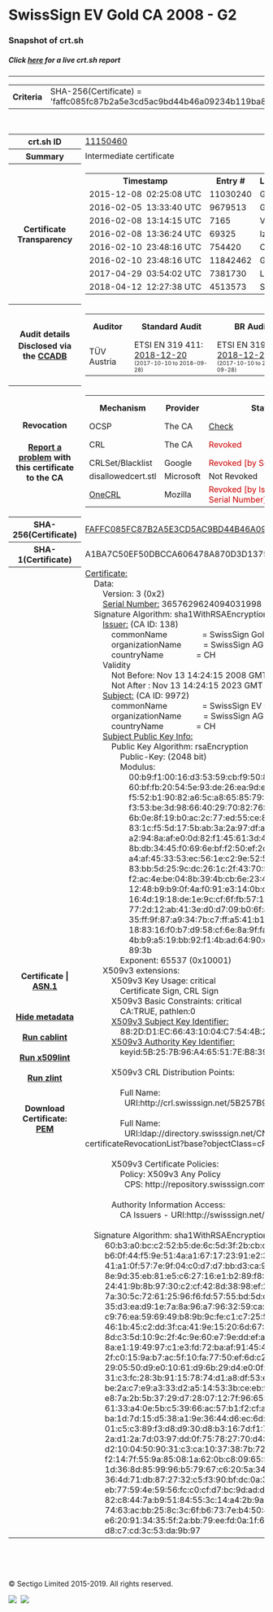# SwissSign EV Gold CA 2008 - G2
### Snapshot of crt.sh
##### Click [here](https://crt.sh/?q=FAFFC085FC87B2A5E3CD5AC9BD44B46A09234B119BA80E01659089F8E310044A) for a live crt.sh report

---
<!DOCTYPE HTML PUBLIC "-//W3C//DTD HTML 4.0 Transitional//EN">
<HTML>

<BODY>

<TABLE>
  <TR>
    <TH class="outer">Criteria</TH>
    <TD class="outer">SHA-256(Certificate) = 'faffc085fc87b2a5e3cd5ac9bd44b46a09234b119ba80e01659089f8e310044a'</TD>
  </TR>
</TABLE>
<BR>
<TABLE>
  <TR>
    <TH class="outer">crt.sh ID</TH>
    <TD class="outer"><A href="?id=11150460">11150460</A></TD>
  </TR>
  <TR>
    <TH class="outer">Summary</TH>
    <TD class="outer">Intermediate certificate</TD>
  </TR>
  <TR>
    <TH class="outer">Certificate<BR>Transparency</TH>
    <TD class="outer">
<TABLE class="options" style="margin-left:0px">
  <TR>
    <TH>Timestamp</TH>
    <TH>Entry #</TH>
    <TH>Log Operator</TH>
    <TH>Log URL</TH>
  </TR>
  <TR>
    <TD>2015-12-08&nbsp; <FONT class="small">02:25:08 UTC</FONT></TD>
    <TD>11030240</TD>
    <TD>Google</TD>
    <TD>https://ct.googleapis.com/pilot</TD>
  </TR>
  <TR>
    <TD>2016-02-05&nbsp; <FONT class="small">13:33:40 UTC</FONT></TD>
    <TD>9679513</TD>
    <TD>Google</TD>
    <TD>https://ct.googleapis.com/rocketeer</TD>
  </TR>
  <TR>
    <TD>2016-02-08&nbsp; <FONT class="small">13:14:15 UTC</FONT></TD>
    <TD>7165</TD>
    <TD>Venafi</TD>
    <TD>https://ctlog.api.venafi.com</TD>
  </TR>
  <TR>
    <TD>2016-02-08&nbsp; <FONT class="small">13:36:24 UTC</FONT></TD>
    <TD>69325</TD>
    <TD>Izenpe</TD>
    <TD>https://ct.izenpe.com</TD>
  </TR>
  <TR>
    <TD>2016-02-10&nbsp; <FONT class="small">23:48:16 UTC</FONT></TD>
    <TD>754420</TD>
    <TD>Certly</TD>
    <TD>https://log.certly.io</TD>
  </TR>
  <TR>
    <TD>2016-02-10&nbsp; <FONT class="small">23:48:16 UTC</FONT></TD>
    <TD>11842462</TD>
    <TD>Google</TD>
    <TD>https://ct.googleapis.com/aviator</TD>
  </TR>
  <TR>
    <TD>2017-04-29&nbsp; <FONT class="small">03:54:02 UTC</FONT></TD>
    <TD>7381730</TD>
    <TD>Let's Encrypt</TD>
    <TD>https://clicky.ct.letsencrypt.org</TD>
  </TR>
  <TR>
    <TD>2018-04-12&nbsp; <FONT class="small">12:27:38 UTC</FONT></TD>
    <TD>4513573</TD>
    <TD>Sectigo</TD>
    <TD>https://dodo.ct.comodo.com</TD>
  </TR>
</TABLE>
    </TD>
  </TR>
  <TR>
    <TH class="outer">Audit details<BR>
      <DIV class="small" style="padding-top:3px">Disclosed via the
        <A href="//ccadb-public.secure.force.com/mozilla/PublicAllIntermediateCerts" target="_blank">CCADB</A></DIV>
    </TH>
    <TD class="outer">
<TABLE class="options" style="margin-left:0px">
  <TR>
    <TH>Auditor</TH>
    <TH>Standard Audit</TH>
    <TH>BR Audit</TH>
    <TH>EV SSL Audit</TH>
    <TH>Documents</TH>
    <TH>CCADB</TH>
    <TH>Root Owner / Certificate</TH>
  </TR>
  <TR>
    <TD style="vertical-align:middle">TÜV Austria</TD>
    <TD>ETSI EN 319 411:
      <A href="https://it-tuv.com/wp-content/uploads/2018/12/AA2018122002_Audit_Attestation_TA_CERT__SwissSign_Gold_G2.pdf" target="_blank">2018-12-20</A>
      <BR><FONT style="font-size:8pt">(2017-10-10 to 2018-09-28)</FONT></TD>
    <TD>ETSI EN 319 411:
      <A href="https://it-tuv.com/wp-content/uploads/2018/12/AA2018122002_Audit_Attestation_TA_CERT__SwissSign_Gold_G2.pdf" target="_blank">2018-12-20</A>
      <BR><FONT style="font-size:8pt">(2017-10-10 to 2018-09-28)</FONT></TD>
    <TD>ETSI EN 319 411:
      <A href="https://it-tuv.com/wp-content/uploads/2018/12/AA2018122002_Audit_Attestation_TA_CERT__SwissSign_Gold_G2.pdf" target="_blank">2018-12-20</A>
      <BR><FONT style="font-size:8pt">(2017-10-10 to 2018-09-28)</FONT></TD>
    <TD>
      <A href="http://repository.swisssign.com/SwissSign-Gold-CP-CPS.pdf" target="blank">CP</A>
      <A href="http://repository.swisssign.com/SwissSign-Gold-CP-CPS.pdf" target="blank">CPS</A>
    </TD>
    <TD><A href="//ccadb.force.com/001o000000xNwFsAAK" target="_blank">001o000000xNwFsAAK</A></TD>
    <TD><A href="/?id=1221">SwissSign AG</A></TD>
  </TR>
</TABLE>
    </TD>
  </TR>
  <TR>
    <TH class="outer">Revocation<BR><BR>
      <DIV class="small" style="padding-top:3px"><A href="?id=11150460&opt=problemreporting">Report a problem</A> with<BR>this certificate to the CA</DIV></TH>
    <TD class="outer">
      <TABLE class="options" style="margin-left:0px">
        <TR>
          <TH>Mechanism</TH>
          <TH>Provider</TH>
          <TH>Status</TH>
          <TH>Revocation Date</TH>
          <TH>Last Observed in CRL</TH>
          <TH>Last Checked <SPAN style="color:#CC0000;vertical-align:middle;font-size:70%;font-weight:normal">(Error)</SPAN></TH>
        </TR>
        <TR>
          <TD>OCSP</TD>
          <TD>The CA</TD>
          <TD><A href="?id=11150460&opt=ocsp">Check</A></TD>
          <TD><SPAN style="color:#888888">?</SPAN></TD>
          <TD><SPAN style="color:#888888">n/a</SPAN></TD>
          <TD><SPAN style="color:#888888">?</SPAN></TD>
        </TR>
        <TR>
          <TD>CRL</TD>
          <TD>The CA</TD>
          <TD><SPAN style="color:#CC0000">Revoked</SPAN></TD><TD>2019-08-26&nbsp; <FONT class="small">19:04:17 UTC</FONT></TD><TD>2019-08-27&nbsp; <FONT class="small">19:00:03 UTC</FONT></TD><TD>2019-12-04&nbsp; <FONT class="small">20:05:09 UTC</FONT></TD>
        </TR>
        <TR>
          <TD>CRLSet/Blacklist</TD>
          <TD>Google</TD>
          <TD><SPAN style="color:#CC0000">Revoked [by Serial Number]</SPAN></TD>
          <TD><SPAN style="color:#888888">n/a</SPAN></TD>
          <TD><SPAN style="color:#888888">n/a</SPAN></TD>
          <TD><SPAN style="color:#888888">n/a</SPAN></TD>
        </TR>
        <TR>
          <TD>disallowedcert.stl</TD>
          <TD>Microsoft</TD>
          <TD>Not Revoked</TD>
          <TD><SPAN style="color:#888888">n/a</SPAN></TD>
          <TD><SPAN style="color:#888888">n/a</SPAN></TD>
          <TD><SPAN style="color:#888888">n/a</SPAN></TD>
        </TR>
        <TR>
          <TD><A href="/mozilla-onecrl" target="_blank">OneCRL</A></TD>
          <TD>Mozilla</TD>
          <TD><SPAN style="color:#CC0000">Revoked [by Issuer Name, Serial Number]</SPAN></TD><TD><SPAN style="color:#888888">Unknown</SPAN></TD>
          <TD><SPAN style="color:#888888">n/a</SPAN></TD>
          <TD><SPAN style="color:#888888">n/a</SPAN></TD>
        </TR>
      </TABLE>
    </TD>
  </TR>
  <TR>
    <TH class="outer">SHA-256(Certificate)</TH>
    <TD class="outer"><A href="//censys.io/certificates/faffc085fc87b2a5e3cd5ac9bd44b46a09234b119ba80e01659089f8e310044a">FAFFC085FC87B2A5E3CD5AC9BD44B46A09234B119BA80E01659089F8E310044A</A></TD>
  </TR>
  <TR>
    <TH class="outer">SHA-1(Certificate)</TH>
    <TD class="outer">A1BA7C50EF50DBCCA606478A870D3D1375A8C3B7</TD>
  </TR>
  <TR>
    <TH class="outer">Certificate | <A href="?asn1=11150460">ASN.1</A>
      <SPAN class="small"><BR>
      <BR><BR><A href="?id=11150460&opt=nometadata">Hide metadata</A>
      <BR><BR><A href="?id=11150460&opt=cablint">Run cablint</A>
      <BR><BR><A href="?id=11150460&opt=x509lint">Run x509lint</A>
      <BR><BR><A href="?id=11150460&opt=zlint">Run zlint</A>
      <BR><BR><BR>Download Certificate: <A href="?d=11150460">PEM</A>
      </SPAN>
    </TH>
    <TD class="text"><A href="?d=11150460">Certificate:</A><BR>&nbsp;&nbsp;&nbsp;&nbsp;Data:<BR>&nbsp;&nbsp;&nbsp;&nbsp;&nbsp;&nbsp;&nbsp;&nbsp;Version:&nbsp;3&nbsp;(0x2)<BR>&nbsp;&nbsp;&nbsp;&nbsp;&nbsp;&nbsp;&nbsp;&nbsp;<A href="?serial=32c282c3a012007e">Serial&nbsp;Number:</A>&nbsp;3657629624094031998&nbsp;(0x32c282c3a012007e)<BR>&nbsp;&nbsp;&nbsp;&nbsp;Signature&nbsp;Algorithm:&nbsp;sha1WithRSAEncryption<BR>&nbsp;&nbsp;&nbsp;&nbsp;&nbsp;&nbsp;&nbsp;&nbsp;<A href="?caid=138">Issuer:</A> <SPAN class="small">(CA ID: 138)</SPAN><BR>&nbsp;&nbsp;&nbsp;&nbsp;&nbsp;&nbsp;&nbsp;&nbsp;&nbsp;&nbsp;&nbsp;&nbsp;commonName&nbsp;&nbsp;&nbsp;&nbsp;&nbsp;&nbsp;&nbsp;&nbsp;&nbsp;&nbsp;&nbsp;&nbsp;&nbsp;&nbsp;&nbsp;&nbsp;=&nbsp;SwissSign&nbsp;Gold&nbsp;CA&nbsp;-&nbsp;G2<BR>&nbsp;&nbsp;&nbsp;&nbsp;&nbsp;&nbsp;&nbsp;&nbsp;&nbsp;&nbsp;&nbsp;&nbsp;organizationName&nbsp;&nbsp;&nbsp;&nbsp;&nbsp;&nbsp;&nbsp;&nbsp;&nbsp;&nbsp;=&nbsp;SwissSign&nbsp;AG<BR>&nbsp;&nbsp;&nbsp;&nbsp;&nbsp;&nbsp;&nbsp;&nbsp;&nbsp;&nbsp;&nbsp;&nbsp;countryName&nbsp;&nbsp;&nbsp;&nbsp;&nbsp;&nbsp;&nbsp;&nbsp;&nbsp;&nbsp;&nbsp;&nbsp;&nbsp;&nbsp;&nbsp;=&nbsp;CH<BR>&nbsp;&nbsp;&nbsp;&nbsp;&nbsp;&nbsp;&nbsp;&nbsp;Validity<BR>&nbsp;&nbsp;&nbsp;&nbsp;&nbsp;&nbsp;&nbsp;&nbsp;&nbsp;&nbsp;&nbsp;&nbsp;Not&nbsp;Before:&nbsp;Nov&nbsp;13&nbsp;14:24:15&nbsp;2008&nbsp;GMT<BR>&nbsp;&nbsp;&nbsp;&nbsp;&nbsp;&nbsp;&nbsp;&nbsp;&nbsp;&nbsp;&nbsp;&nbsp;Not&nbsp;After&nbsp;:&nbsp;Nov&nbsp;13&nbsp;14:24:15&nbsp;2023&nbsp;GMT<BR>&nbsp;&nbsp;&nbsp;&nbsp;&nbsp;&nbsp;&nbsp;&nbsp;<A href="?caid=9972">Subject:</A> <SPAN class="small">(CA ID: 9972)</SPAN><BR>&nbsp;&nbsp;&nbsp;&nbsp;&nbsp;&nbsp;&nbsp;&nbsp;&nbsp;&nbsp;&nbsp;&nbsp;commonName&nbsp;&nbsp;&nbsp;&nbsp;&nbsp;&nbsp;&nbsp;&nbsp;&nbsp;&nbsp;&nbsp;&nbsp;&nbsp;&nbsp;&nbsp;&nbsp;=&nbsp;SwissSign&nbsp;EV&nbsp;Gold&nbsp;CA&nbsp;2008&nbsp;-&nbsp;G2<BR>&nbsp;&nbsp;&nbsp;&nbsp;&nbsp;&nbsp;&nbsp;&nbsp;&nbsp;&nbsp;&nbsp;&nbsp;organizationName&nbsp;&nbsp;&nbsp;&nbsp;&nbsp;&nbsp;&nbsp;&nbsp;&nbsp;&nbsp;=&nbsp;SwissSign&nbsp;AG<BR>&nbsp;&nbsp;&nbsp;&nbsp;&nbsp;&nbsp;&nbsp;&nbsp;&nbsp;&nbsp;&nbsp;&nbsp;countryName&nbsp;&nbsp;&nbsp;&nbsp;&nbsp;&nbsp;&nbsp;&nbsp;&nbsp;&nbsp;&nbsp;&nbsp;&nbsp;&nbsp;&nbsp;=&nbsp;CH<BR>&nbsp;&nbsp;&nbsp;&nbsp;&nbsp;&nbsp;&nbsp;&nbsp;<A href="?spkisha256=661cdeb8f249ee169086211bf2bbe1f065c857704685475d6b865ebd1122404b">Subject&nbsp;Public&nbsp;Key&nbsp;Info:</A><BR>&nbsp;&nbsp;&nbsp;&nbsp;&nbsp;&nbsp;&nbsp;&nbsp;&nbsp;&nbsp;&nbsp;&nbsp;Public&nbsp;Key&nbsp;Algorithm:&nbsp;rsaEncryption<BR>&nbsp;&nbsp;&nbsp;&nbsp;&nbsp;&nbsp;&nbsp;&nbsp;&nbsp;&nbsp;&nbsp;&nbsp;&nbsp;&nbsp;&nbsp;&nbsp;Public-Key:&nbsp;(2048&nbsp;bit)<BR>&nbsp;&nbsp;&nbsp;&nbsp;&nbsp;&nbsp;&nbsp;&nbsp;&nbsp;&nbsp;&nbsp;&nbsp;&nbsp;&nbsp;&nbsp;&nbsp;Modulus:<BR>&nbsp;&nbsp;&nbsp;&nbsp;&nbsp;&nbsp;&nbsp;&nbsp;&nbsp;&nbsp;&nbsp;&nbsp;&nbsp;&nbsp;&nbsp;&nbsp;&nbsp;&nbsp;&nbsp;&nbsp;00:b9:f1:00:16:d3:53:59:cb:f9:50:8a:aa:66:2f:<BR>&nbsp;&nbsp;&nbsp;&nbsp;&nbsp;&nbsp;&nbsp;&nbsp;&nbsp;&nbsp;&nbsp;&nbsp;&nbsp;&nbsp;&nbsp;&nbsp;&nbsp;&nbsp;&nbsp;&nbsp;60:bf:fb:20:54:5e:93:de:26:ea:9d:ea:7b:ca:d6:<BR>&nbsp;&nbsp;&nbsp;&nbsp;&nbsp;&nbsp;&nbsp;&nbsp;&nbsp;&nbsp;&nbsp;&nbsp;&nbsp;&nbsp;&nbsp;&nbsp;&nbsp;&nbsp;&nbsp;&nbsp;f5:52:b1:90:82:a6:5c:a8:65:85:79:47:56:c9:f1:<BR>&nbsp;&nbsp;&nbsp;&nbsp;&nbsp;&nbsp;&nbsp;&nbsp;&nbsp;&nbsp;&nbsp;&nbsp;&nbsp;&nbsp;&nbsp;&nbsp;&nbsp;&nbsp;&nbsp;&nbsp;f3:53:be:3d:98:66:40:29:70:82:76:84:8a:7a:99:<BR>&nbsp;&nbsp;&nbsp;&nbsp;&nbsp;&nbsp;&nbsp;&nbsp;&nbsp;&nbsp;&nbsp;&nbsp;&nbsp;&nbsp;&nbsp;&nbsp;&nbsp;&nbsp;&nbsp;&nbsp;6b:0e:8f:19:b0:ac:2c:77:ed:55:ce:8d:84:9d:d3:<BR>&nbsp;&nbsp;&nbsp;&nbsp;&nbsp;&nbsp;&nbsp;&nbsp;&nbsp;&nbsp;&nbsp;&nbsp;&nbsp;&nbsp;&nbsp;&nbsp;&nbsp;&nbsp;&nbsp;&nbsp;83:1c:f5:5d:17:5b:ab:3a:2a:97:df:a8:31:6b:ee:<BR>&nbsp;&nbsp;&nbsp;&nbsp;&nbsp;&nbsp;&nbsp;&nbsp;&nbsp;&nbsp;&nbsp;&nbsp;&nbsp;&nbsp;&nbsp;&nbsp;&nbsp;&nbsp;&nbsp;&nbsp;a2:94:8a:af:e0:0d:82:f1:45:61:3d:45:81:fc:e4:<BR>&nbsp;&nbsp;&nbsp;&nbsp;&nbsp;&nbsp;&nbsp;&nbsp;&nbsp;&nbsp;&nbsp;&nbsp;&nbsp;&nbsp;&nbsp;&nbsp;&nbsp;&nbsp;&nbsp;&nbsp;8b:db:34:45:f0:69:6e:bf:f2:50:ef:2c:7e:3b:3f:<BR>&nbsp;&nbsp;&nbsp;&nbsp;&nbsp;&nbsp;&nbsp;&nbsp;&nbsp;&nbsp;&nbsp;&nbsp;&nbsp;&nbsp;&nbsp;&nbsp;&nbsp;&nbsp;&nbsp;&nbsp;a4:af:45:33:53:ec:56:1e:c2:9e:52:53:24:d5:73:<BR>&nbsp;&nbsp;&nbsp;&nbsp;&nbsp;&nbsp;&nbsp;&nbsp;&nbsp;&nbsp;&nbsp;&nbsp;&nbsp;&nbsp;&nbsp;&nbsp;&nbsp;&nbsp;&nbsp;&nbsp;83:bb:5d:25:9c:dc:26:1c:2f:43:70:5e:3b:69:16:<BR>&nbsp;&nbsp;&nbsp;&nbsp;&nbsp;&nbsp;&nbsp;&nbsp;&nbsp;&nbsp;&nbsp;&nbsp;&nbsp;&nbsp;&nbsp;&nbsp;&nbsp;&nbsp;&nbsp;&nbsp;f2:ac:4e:be:04:8b:39:4b:cb:6e:23:42:df:ce:e0:<BR>&nbsp;&nbsp;&nbsp;&nbsp;&nbsp;&nbsp;&nbsp;&nbsp;&nbsp;&nbsp;&nbsp;&nbsp;&nbsp;&nbsp;&nbsp;&nbsp;&nbsp;&nbsp;&nbsp;&nbsp;12:48:b9:b9:0f:4a:f0:91:e3:14:0b:d9:60:aa:55:<BR>&nbsp;&nbsp;&nbsp;&nbsp;&nbsp;&nbsp;&nbsp;&nbsp;&nbsp;&nbsp;&nbsp;&nbsp;&nbsp;&nbsp;&nbsp;&nbsp;&nbsp;&nbsp;&nbsp;&nbsp;16:4d:19:18:de:1e:9c:cf:6f:fb:57:1d:92:0c:78:<BR>&nbsp;&nbsp;&nbsp;&nbsp;&nbsp;&nbsp;&nbsp;&nbsp;&nbsp;&nbsp;&nbsp;&nbsp;&nbsp;&nbsp;&nbsp;&nbsp;&nbsp;&nbsp;&nbsp;&nbsp;77:2d:12:ab:41:3e:d0:d7:09:b0:6f:a5:2f:43:12:<BR>&nbsp;&nbsp;&nbsp;&nbsp;&nbsp;&nbsp;&nbsp;&nbsp;&nbsp;&nbsp;&nbsp;&nbsp;&nbsp;&nbsp;&nbsp;&nbsp;&nbsp;&nbsp;&nbsp;&nbsp;35:ff:9f:87:a9:34:7b:c7:ff:a5:41:b1:bf:04:03:<BR>&nbsp;&nbsp;&nbsp;&nbsp;&nbsp;&nbsp;&nbsp;&nbsp;&nbsp;&nbsp;&nbsp;&nbsp;&nbsp;&nbsp;&nbsp;&nbsp;&nbsp;&nbsp;&nbsp;&nbsp;18:83:16:f0:b7:d9:58:cf:6e:8a:9f:fa:30:4f:40:<BR>&nbsp;&nbsp;&nbsp;&nbsp;&nbsp;&nbsp;&nbsp;&nbsp;&nbsp;&nbsp;&nbsp;&nbsp;&nbsp;&nbsp;&nbsp;&nbsp;&nbsp;&nbsp;&nbsp;&nbsp;4b:b9:a5:19:bb:92:f1:4b:ad:64:90:e3:37:8f:29:<BR>&nbsp;&nbsp;&nbsp;&nbsp;&nbsp;&nbsp;&nbsp;&nbsp;&nbsp;&nbsp;&nbsp;&nbsp;&nbsp;&nbsp;&nbsp;&nbsp;&nbsp;&nbsp;&nbsp;&nbsp;89:3b<BR>&nbsp;&nbsp;&nbsp;&nbsp;&nbsp;&nbsp;&nbsp;&nbsp;&nbsp;&nbsp;&nbsp;&nbsp;&nbsp;&nbsp;&nbsp;&nbsp;Exponent:&nbsp;65537&nbsp;(0x10001)<BR>&nbsp;&nbsp;&nbsp;&nbsp;&nbsp;&nbsp;&nbsp;&nbsp;X509v3&nbsp;extensions:<BR>&nbsp;&nbsp;&nbsp;&nbsp;&nbsp;&nbsp;&nbsp;&nbsp;&nbsp;&nbsp;&nbsp;&nbsp;X509v3&nbsp;Key&nbsp;Usage:&nbsp;critical<BR>&nbsp;&nbsp;&nbsp;&nbsp;&nbsp;&nbsp;&nbsp;&nbsp;&nbsp;&nbsp;&nbsp;&nbsp;&nbsp;&nbsp;&nbsp;&nbsp;Certificate&nbsp;Sign,&nbsp;CRL&nbsp;Sign<BR>&nbsp;&nbsp;&nbsp;&nbsp;&nbsp;&nbsp;&nbsp;&nbsp;&nbsp;&nbsp;&nbsp;&nbsp;X509v3&nbsp;Basic&nbsp;Constraints:&nbsp;critical<BR>&nbsp;&nbsp;&nbsp;&nbsp;&nbsp;&nbsp;&nbsp;&nbsp;&nbsp;&nbsp;&nbsp;&nbsp;&nbsp;&nbsp;&nbsp;&nbsp;CA:TRUE,&nbsp;pathlen:0<BR>&nbsp;&nbsp;&nbsp;&nbsp;&nbsp;&nbsp;&nbsp;&nbsp;&nbsp;&nbsp;&nbsp;&nbsp;<A href="?ski=882dd1ec66431004c7544b2bed126dff9a79dd51">X509v3&nbsp;Subject&nbsp;Key&nbsp;Identifier:</A><BR>&nbsp;&nbsp;&nbsp;&nbsp;&nbsp;&nbsp;&nbsp;&nbsp;&nbsp;&nbsp;&nbsp;&nbsp;&nbsp;&nbsp;&nbsp;&nbsp;88:2D:D1:EC:66:43:10:04:C7:54:4B:2B:ED:12:6D:FF:9A:79:DD:51<BR>&nbsp;&nbsp;&nbsp;&nbsp;&nbsp;&nbsp;&nbsp;&nbsp;&nbsp;&nbsp;&nbsp;&nbsp;<A href="?ski=5b257b96a465517eb839f3c078665ee83ae7f0ee">X509v3&nbsp;Authority&nbsp;Key&nbsp;Identifier:</A><BR>&nbsp;&nbsp;&nbsp;&nbsp;&nbsp;&nbsp;&nbsp;&nbsp;&nbsp;&nbsp;&nbsp;&nbsp;&nbsp;&nbsp;&nbsp;&nbsp;keyid:5B:25:7B:96:A4:65:51:7E:B8:39:F3:C0:78:66:5E:E8:3A:E7:F0:EE<BR><BR>&nbsp;&nbsp;&nbsp;&nbsp;&nbsp;&nbsp;&nbsp;&nbsp;&nbsp;&nbsp;&nbsp;&nbsp;X509v3&nbsp;CRL&nbsp;Distribution&nbsp;Points:&nbsp;<BR><BR>&nbsp;&nbsp;&nbsp;&nbsp;&nbsp;&nbsp;&nbsp;&nbsp;&nbsp;&nbsp;&nbsp;&nbsp;&nbsp;&nbsp;&nbsp;&nbsp;Full&nbsp;Name:<BR>&nbsp;&nbsp;&nbsp;&nbsp;&nbsp;&nbsp;&nbsp;&nbsp;&nbsp;&nbsp;&nbsp;&nbsp;&nbsp;&nbsp;&nbsp;&nbsp;&nbsp;&nbsp;URI:http://crl.swisssign.net/5B257B96A465517EB839F3C078665EE83AE7F0EE<BR><BR>&nbsp;&nbsp;&nbsp;&nbsp;&nbsp;&nbsp;&nbsp;&nbsp;&nbsp;&nbsp;&nbsp;&nbsp;&nbsp;&nbsp;&nbsp;&nbsp;Full&nbsp;Name:<BR>&nbsp;&nbsp;&nbsp;&nbsp;&nbsp;&nbsp;&nbsp;&nbsp;&nbsp;&nbsp;&nbsp;&nbsp;&nbsp;&nbsp;&nbsp;&nbsp;&nbsp;&nbsp;URI:ldap://directory.swisssign.net/CN=5B257B96A465517EB839F3C078665EE83AE7F0EE%2CO=SwissSign%2CC=CH?certificateRevocationList?base?objectClass=cRLDistributionPoint<BR><BR>&nbsp;&nbsp;&nbsp;&nbsp;&nbsp;&nbsp;&nbsp;&nbsp;&nbsp;&nbsp;&nbsp;&nbsp;X509v3&nbsp;Certificate&nbsp;Policies:&nbsp;<BR>&nbsp;&nbsp;&nbsp;&nbsp;&nbsp;&nbsp;&nbsp;&nbsp;&nbsp;&nbsp;&nbsp;&nbsp;&nbsp;&nbsp;&nbsp;&nbsp;Policy:&nbsp;X509v3&nbsp;Any&nbsp;Policy<BR>&nbsp;&nbsp;&nbsp;&nbsp;&nbsp;&nbsp;&nbsp;&nbsp;&nbsp;&nbsp;&nbsp;&nbsp;&nbsp;&nbsp;&nbsp;&nbsp;&nbsp;&nbsp;CPS:&nbsp;http://repository.swisssign.com/SwissSign-Gold-CP-CPS-R4.pdf<BR><BR>&nbsp;&nbsp;&nbsp;&nbsp;&nbsp;&nbsp;&nbsp;&nbsp;&nbsp;&nbsp;&nbsp;&nbsp;Authority&nbsp;Information&nbsp;Access:&nbsp;<BR>&nbsp;&nbsp;&nbsp;&nbsp;&nbsp;&nbsp;&nbsp;&nbsp;&nbsp;&nbsp;&nbsp;&nbsp;&nbsp;&nbsp;&nbsp;&nbsp;CA&nbsp;Issuers&nbsp;-&nbsp;URI:http://swisssign.net/cgi-bin/authority/download/5B257B96A465517EB839F3C078665EE83AE7F0EE<BR><BR>&nbsp;&nbsp;&nbsp;&nbsp;Signature&nbsp;Algorithm:&nbsp;sha1WithRSAEncryption<BR>&nbsp;&nbsp;&nbsp;&nbsp;&nbsp;&nbsp;&nbsp;&nbsp;&nbsp;60:b3:a0:bc:c2:52:b5:de:6c:5d:3f:2b:cb:c1:65:00:e4:4b:<BR>&nbsp;&nbsp;&nbsp;&nbsp;&nbsp;&nbsp;&nbsp;&nbsp;&nbsp;b6:0f:44:f5:9e:51:4a:a1:67:17:23:91:e2:34:2a:4f:fe:8f:<BR>&nbsp;&nbsp;&nbsp;&nbsp;&nbsp;&nbsp;&nbsp;&nbsp;&nbsp;41:a1:0f:57:7e:9f:04:c0:d7:d7:bb:d3:ca:9b:ae:69:55:3a:<BR>&nbsp;&nbsp;&nbsp;&nbsp;&nbsp;&nbsp;&nbsp;&nbsp;&nbsp;8e:9d:35:eb:81:e5:c6:27:16:e1:b2:89:f8:61:5d:47:c7:f6:<BR>&nbsp;&nbsp;&nbsp;&nbsp;&nbsp;&nbsp;&nbsp;&nbsp;&nbsp;24:41:9b:8b:97:30:c2:cf:42:8d:38:98:ef:21:1e:76:4e:74:<BR>&nbsp;&nbsp;&nbsp;&nbsp;&nbsp;&nbsp;&nbsp;&nbsp;&nbsp;7a:30:5c:72:61:25:96:f6:fd:57:55:bd:5d:d7:f1:33:66:f2:<BR>&nbsp;&nbsp;&nbsp;&nbsp;&nbsp;&nbsp;&nbsp;&nbsp;&nbsp;35:d3:ea:d9:1e:7a:8a:96:a7:96:32:59:ca:1a:5e:4c:75:34:<BR>&nbsp;&nbsp;&nbsp;&nbsp;&nbsp;&nbsp;&nbsp;&nbsp;&nbsp;c9:76:ea:59:69:49:b8:9b:9c:fe:c1:c7:25:5e:37:28:ae:0c:<BR>&nbsp;&nbsp;&nbsp;&nbsp;&nbsp;&nbsp;&nbsp;&nbsp;&nbsp;46:1b:45:c2:dd:3f:ca:41:9e:15:20:6d:67:85:07:37:1e:d7:<BR>&nbsp;&nbsp;&nbsp;&nbsp;&nbsp;&nbsp;&nbsp;&nbsp;&nbsp;8d:c3:5d:10:9c:2f:4c:9e:60:e7:9e:dd:ef:aa:70:f7:c8:bf:<BR>&nbsp;&nbsp;&nbsp;&nbsp;&nbsp;&nbsp;&nbsp;&nbsp;&nbsp;8a:e1:19:49:97:c1:e3:fd:72:ba:af:91:45:46:33:dc:15:e5:<BR>&nbsp;&nbsp;&nbsp;&nbsp;&nbsp;&nbsp;&nbsp;&nbsp;&nbsp;2f:c0:15:9a:b7:ac:5f:10:fa:77:50:ef:6d:c2:45:77:79:4d:<BR>&nbsp;&nbsp;&nbsp;&nbsp;&nbsp;&nbsp;&nbsp;&nbsp;&nbsp;29:05:50:d9:e0:10:61:d9:6b:29:d4:e0:0f:ee:f5:a0:3b:33:<BR>&nbsp;&nbsp;&nbsp;&nbsp;&nbsp;&nbsp;&nbsp;&nbsp;&nbsp;31:c3:fc:28:3b:91:15:78:74:d1:a8:df:53:e0:3e:23:9d:32:<BR>&nbsp;&nbsp;&nbsp;&nbsp;&nbsp;&nbsp;&nbsp;&nbsp;&nbsp;be:2a:c7:e9:a3:33:d2:a5:14:53:3b:ce:eb:90:ae:1a:01:e6:<BR>&nbsp;&nbsp;&nbsp;&nbsp;&nbsp;&nbsp;&nbsp;&nbsp;&nbsp;e8:7a:2b:5b:37:29:d7:28:07:12:7f:96:65:8e:88:79:79:ae:<BR>&nbsp;&nbsp;&nbsp;&nbsp;&nbsp;&nbsp;&nbsp;&nbsp;&nbsp;61:33:a4:0e:5b:c5:39:66:ac:57:b1:f2:cf:a6:98:94:c3:a4:<BR>&nbsp;&nbsp;&nbsp;&nbsp;&nbsp;&nbsp;&nbsp;&nbsp;&nbsp;ba:1d:7d:15:d5:38:a1:9e:36:44:d6:ec:6d:ed:07:24:3f:d5:<BR>&nbsp;&nbsp;&nbsp;&nbsp;&nbsp;&nbsp;&nbsp;&nbsp;&nbsp;01:c5:c3:89:f3:d8:d9:30:d8:b3:16:7d:f1:78:61:d1:0f:cb:<BR>&nbsp;&nbsp;&nbsp;&nbsp;&nbsp;&nbsp;&nbsp;&nbsp;&nbsp;2a:d1:2a:7d:03:97:dd:0f:75:78:27:70:d4:11:80:eb:45:64:<BR>&nbsp;&nbsp;&nbsp;&nbsp;&nbsp;&nbsp;&nbsp;&nbsp;&nbsp;d2:10:04:50:90:31:c3:ca:10:37:38:7b:72:63:ed:2e:99:3f:<BR>&nbsp;&nbsp;&nbsp;&nbsp;&nbsp;&nbsp;&nbsp;&nbsp;&nbsp;f2:14:7f:55:9a:85:08:1a:62:0b:c8:09:65:55:bc:80:90:12:<BR>&nbsp;&nbsp;&nbsp;&nbsp;&nbsp;&nbsp;&nbsp;&nbsp;&nbsp;1d:36:8d:85:99:96:b5:79:67:c6:20:5a:34:d7:ea:7f:e0:96:<BR>&nbsp;&nbsp;&nbsp;&nbsp;&nbsp;&nbsp;&nbsp;&nbsp;&nbsp;36:4d:71:db:87:27:32:c5:f3:90:bf:dc:0a:37:8e:eb:18:13:<BR>&nbsp;&nbsp;&nbsp;&nbsp;&nbsp;&nbsp;&nbsp;&nbsp;&nbsp;eb:77:59:4e:59:56:fc:c0:cf:d7:bc:9d:ad:dd:80:90:7b:83:<BR>&nbsp;&nbsp;&nbsp;&nbsp;&nbsp;&nbsp;&nbsp;&nbsp;&nbsp;82:c8:44:7a:b9:51:84:55:3c:14:a4:2b:9a:a8:3b:ed:29:93:<BR>&nbsp;&nbsp;&nbsp;&nbsp;&nbsp;&nbsp;&nbsp;&nbsp;&nbsp;74:63:ac:bb:25:8c:3c:6f:b6:73:7e:b4:50:4b:c8:1b:ed:ef:<BR>&nbsp;&nbsp;&nbsp;&nbsp;&nbsp;&nbsp;&nbsp;&nbsp;&nbsp;e6:20:91:34:35:5f:2a:bb:79:ee:fd:0a:1f:6e:6b:ab:f7:25:<BR>&nbsp;&nbsp;&nbsp;&nbsp;&nbsp;&nbsp;&nbsp;&nbsp;&nbsp;d8:c7:cd:3c:53:da:9b:97<BR>    </TD>
  </TR>
</TABLE>

  <BR><BR><BR>

  <P class="copyright">&copy; Sectigo Limited 2015-2019. All rights reserved.</P>
  <DIV>
    <A href="https://sectigo.com/"><IMG src="/sectigo_s.png"></A>
    &nbsp;<A href="https://github.com/crtsh"><IMG src="/GitHub-Mark-32px.png"></A>
  </DIV>
</BODY>
</HTML>
